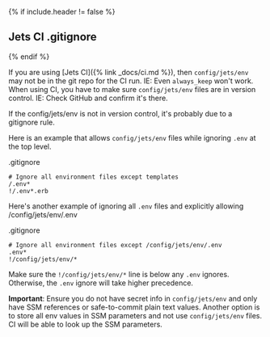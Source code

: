 {% if include.header != false %}
## Jets CI .gitignore
{% endif %}

If you are using [Jets CI]({% link _docs/ci.md %}), then `config/jets/env` may not be in the git repo for the CI run. IE: Even `always_keep` won't work. When using CI, you have to make sure `config/jets/env` files are in version control. IE: Check GitHub and confirm it's there.

If the config/jets/env is not in version control, it's probably due to a gitignore rule.

Here is an example that allows `config/jets/env` files while ignoring `.env` at the top level.

.gitignore

    # Ignore all environment files except templates
    /.env*
    !/.env*.erb

Here's another example of ignoring all `.env` files and explicitly allowing /config/jets/env/.env

.gitignore

    # Ignore all environment files except /config/jets/env/.env
    .env*
    !/config/jets/env/*

Make sure the `!/config/jets/env/*` line is below any `.env` ignores. Otherwise, the `.env` ignore will take higher precedence.

**Important**: Ensure you do not have secret info in `config/jets/env` and only have SSM references or safe-to-commit plain text values. Another option is to store all env values in SSM parameters and not use `config/jets/env` files. CI will be able to look up the SSM parameters.